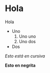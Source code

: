 # Hola

Hola

- Uno
    1. Uno uno
    2. Uno dos
- Dos

*Esto está en cursiva*

**Esto en negrita**